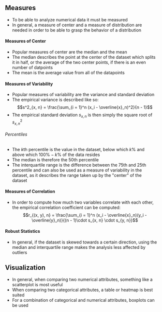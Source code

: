 ## Measures
- To be able to analyze numerical data it must be measured
- In general, a measure of center and a measure of distribution are needed in order to be able to grasp the behavior of a distribution
#### Measures of Center
- Popular measures of center are the median and the mean
- The median describes the point at the center of the dataset which splits it in half, or the average of the two center points, if there is an even number of datpoints
- The mean is the average value from all of the datapoints
#### Measures of Variability
- Popular measures of variability are the variance and standard deviation
- The empirical variance is described like so:
$$s^2_{x, n} = \frac{\sum_{i = 1}^n (x_i - \overline{x}_n)^2}{n - 1}$$
- The empirical standard deviation $s_{x, n}$ is then simply the square root of $s^2_{x, n}$
###### Percentiles
- The $k$th percentile is the value in the dataset, below which $k\%$  and above which $100\% - k\%$ of the data resides
- The median is therefore the $50$th percentile
- The interquartile range is the difference between the $75$th and $25$th percentile and can also be used as a measure of variability in the dataset, as it describes the range taken up by the "center" of the dataset
#### Measures of Correlation
- In order to compute how much two variables correlate with each other, the empirical correlation coefficient can be computed:  
$$r_{(x, y), n} = \frac{\sum_{i = 1}^n (x_i - \overline{x}_n)(y_i - \overline{y}_n)}{(n - 1)\cdot s_{x, n} \cdot s_{y, n}}$$
#### Robust Statistics
- In general, if the dataset is skewed towards a certain direction, using the median and interquartile range makes the analysis less affected by outliers
## Visualization
- In general, when comparing two numerical attributes, something like a scatterplot is most useful
- When comparing two categorical attributes, a table or heatmap is best suited
- For a combination of categorical and numerical attributes, boxplots can be used